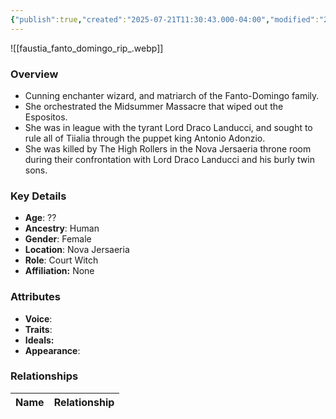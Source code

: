```yaml
---
{"publish":true,"created":"2025-07-21T11:30:43.000-04:00","modified":"2025-07-25T11:47:43.000-04:00","published":"2025-07-25T11:47:43.000-04:00","cssclasses":"","Age":"??","Ancestry":"Human","Gender":"Female","Location":["Nova Jersaeria"],"Role":["Court Witch"],"Affiliation":["None"],"Appearances":["[[-The High Rollers Campaign-]]"]}
---
```



![[faustia_fanto_domingo_rip_.webp]]

### Overview
- Cunning enchanter wizard, and matriarch of the Fanto-Domingo family.
- She orchestrated the Midsummer Massacre that wiped out the Espositos.
- She was in league with the tyrant Lord Draco Landucci, and sought to rule all of Tiialia through the puppet king Antonio Adonzio.
- She was killed by The High Rollers in the Nova Jersaeria throne room during their confrontation with Lord Draco Landucci and his burly twin sons.

### Key Details
- **Age**: ??
- **Ancestry**: Human
- **Gender**: Female
- **Location**: Nova Jersaeria
- **Role**: Court Witch
- **Affiliation:** None

### Attributes
- **Voice**: 
- **Traits**: 
- **Ideals:** 
- **Appearance**:

### Relationships

| Name  | Relationship |
| ----- | ------------ |
